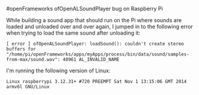 #openFrameworks ofOpenALSoundPlayer bug on Raspberry Pi

While building a sound app that should run on the Pi where sounds are loaded and unloaded over and over again, I jumped in to the following error when trying to load the same sound after unloading it:

```
[ error ] ofOpenALSoundPlayer: loadSound(): couldn't create stereo buffers for "/home/pi/openFrameworks/apps/myApps/process/bin/data/sound/samples-from-max/sound.wav": 40961 AL_INVALID_NAME
```

I'm running the following version of Linux:

```
Linux raspberrypi 3.12.31+ #720 PREEMPT Sat Nov 1 13:15:06 GMT 2014 armv6l GNU/Linux
```